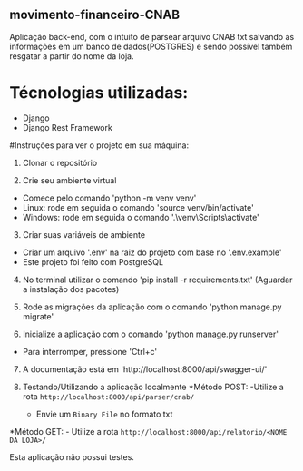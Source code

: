 ## movimento-financeiro-CNAB

Aplicação back-end, com o intuito de parsear arquivo CNAB txt salvando as informações em um banco de dados(POSTGRES) e sendo possível também resgatar a partir do nome da loja.

# Técnologias utilizadas:
  - Django
  - Django Rest Framework

#Instruções para ver o projeto em sua máquina:
1. Clonar o repositório

2. Crie seu ambiente virtual
  - Comece pelo comando 'python -m venv venv'
  - Linux: rode em seguida o comando 'source venv/bin/activate'
  - Windows: rode em seguida o comando '.\venv\Scripts\activate'

3. Criar suas variáveis de ambiente
  - Criar um arquivo '.env' na raiz do projeto com base no '.env.example'
  - Este projeto foi feito com PostgreSQL

4. No terminal utilizar o comando 'pip install -r requirements.txt' (Aguardar a instalação dos pacotes)

5. Rode as migrações da aplicação com o comando 'python manage.py migrate'

6. Inicialize a aplicação com o comando 'python manage.py runserver'
  - Para interromper, pressione 'Ctrl+c'

7. A documentação está em 'http://localhost:8000/api/swagger-ui/'

8. Testando/Utilizando a aplicação localmente
  *Método POST:
    -Utilize a rota `http://localhost:8000/api/parser/cnab/`
    - Envie um `Binary File` no formato txt

  *Método GET:
    - Utilize a rota `http://localhost:8000/api/relatorio/<NOME DA LOJA>/`
    
    
Esta aplicação não possui testes.
